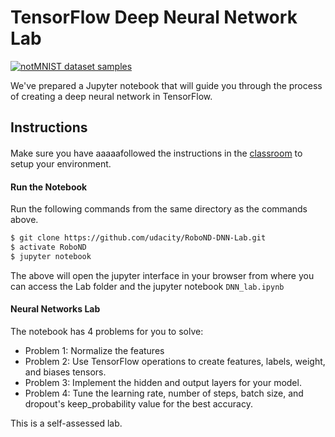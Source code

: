 # TensorFlow Deep Neural Network Lab
[<img src="http://yaroslavvb.com/upload/notMNIST/nmn.png" alt="notMNIST dataset samples" />](http://yaroslavvb.blogspot.com/2011/09/notmnist-dataset.html)

We've prepared a Jupyter notebook that will guide you through the process of creating a deep neural network in TensorFlow.

## Instructions

####
Make sure you have aaaaafollowed the instructions in the [classroom](https://classroom.udacity.com/nanodegrees/nd209-beta/parts/4405411f-bdc8-43fb-9e2b-b4b98a61c760/modules/375d6b1e-b31a-4d2e-b33a-996167faf77e/lessons/a4a80417-00cb-4a9c-8cc4-3a091414baa2/concepts/b4b04f6b-ed58-483b-acc7-3e5628ed9478) to setup your environment.

#### Run the Notebook
Run the following commands from the same directory as the commands above.
```sh
$ git clone https://github.com/udacity/RoboND-DNN-Lab.git
$ activate RoboND
$ jupyter notebook
```
The above will open the jupyter interface in your browser from where you can access the Lab folder and the jupyter notebook `DNN_lab.ipynb`

#### Neural Networks Lab
The notebook has 4 problems for you to solve:
 - Problem 1: Normalize the features
 - Problem 2: Use TensorFlow operations to create features, labels, weight, and biases tensors.
 - Problem 3: Implement the hidden and output layers for your model.
 - Problem 4: Tune the learning rate, number of steps, batch size, and dropout's keep_probability value for the best accuracy.

This is a self-assessed lab.
